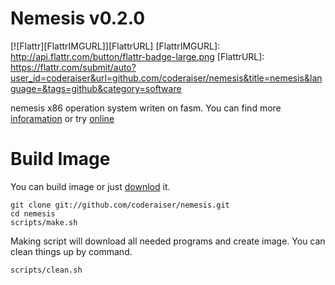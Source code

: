 Nemesis v0.2.0
===========
[![Flattr][FlattrIMGURL]][FlattrURL]
[FlattrIMGURL]:             http://api.flattr.com/button/flattr-badge-large.png
[FlattrURL]:                https://flattr.com/submit/auto?user_id=coderaiser&url=github.com/coderaiser/nemesis&title=nemesis&language=&tags=github&category=software

nemesis x86 operation system writen on fasm.
You can find more [inforamation](http://n3m1z1d4.pp.net.ua "information")
or try [online](http://coderaiser.github.io/nemesis "nemesis")

Build Image
===========
You can build image or just [downlod](//github.com/coderaiser/nemesis-archive/raw/master/nemesis-v0.1.0.img.gz "download ang unpack") it.

    git clone git://github.com/coderaiser/nemesis.git
    cd nemesis
    scripts/make.sh

Making script will download all needed programs and create image.
You can clean things up by command.
    
    scripts/clean.sh
    

